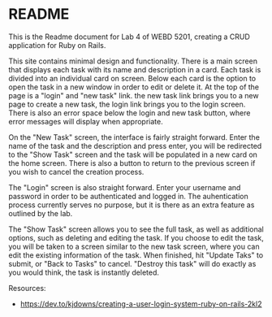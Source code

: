 # README

This is the Readme document for Lab 4 of WEBD 5201, creating a CRUD application for Ruby on Rails.

This site contains minimal design and functionality. There is a main screen that displays each task with its name and
description in a card. Each task is divided into an individual card on screen. Below each card is the option to open
the task in a new window in order to edit or delete it. At the top of the page is a "login" and "new task" link. the
new task link brings you to a new page to create a new task, the login link brings you to the login screen. There is
also an error space below the login and new task button, where error messages will display when appropriate.

On the "New Task" screen, the interface is fairly straight forward. Enter the name of the task and the description and
press enter, you will be redirected to the "Show Task" screen and the task will be populated in a new card on the home
screen. There is also a button to return to the previous screen if you wish to cancel the creation process.

The "Login" screen is also straight forward. Enter your username and password in order to be authenticated and logged in.
The auhentication process currently serves no purpose, but it is there as an extra feature as outlined by the lab.

The "Show Task" screen allows you to see the full task, as well as additional options, such as deleting and editing the
task. If you choose to edit the task, you will be taken to a screen similar to the new task screen, where you can edit the
existing information of the task. When finished, hit "Update Taks" to submit, or "Back to Tasks" to cancel. "Destroy this task"
will do exactly as you would think, the task is instantly deleted.


Resources:
 - https://dev.to/kjdowns/creating-a-user-login-system-ruby-on-rails-2kl2